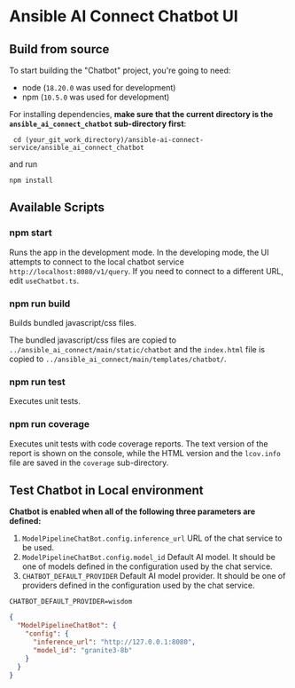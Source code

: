 # Ansible AI Connect Chatbot UI

## Build from source

To start building the "Chatbot" project, you're going to need:

- node (`18.20.0` was used for development)
- npm (`10.5.0` was used for development)

For installing dependencies, **make sure that the current directory
is the `ansible_ai_connect_chatbot` sub-directory first**:
```commandline
 cd (your_git_work_directory)/ansible-ai-connect-service/ansible_ai_connect_chatbot
```

and run

```commandline
npm install
```

## Available Scripts

### npm start

Runs the app in the development mode. In the developing mode,
the UI attempts to connect to the local chatbot service
`http://localhost:8080/v1/query`.  If you need to connect
to a different URL, edit `useChatbot.ts`.

### npm run build

Builds bundled javascript/css files.

The bundled javascript/css files are copied to
`../ansible_ai_connect/main/static/chatbot` and the
`index.html` file is copied to
`../ansible_ai_connect/main/templates/chatbot/`.

### npm run test

Executes unit tests.

### npm run coverage

Executes unit tests with code coverage reports.
The text version of the report is shown on the console,
while the HTML version and the `lcov.info` file are saved
in the `coverage` sub-directory.

## Test Chatbot in Local environment

**Chatbot is enabled when all of
the following three parameters are defined:**

1. `ModelPipelineChatBot.config.inference_url` URL of the chat service to be used.
2. `ModelPipelineChatBot.config.model_id` Default AI model. It should be
one of models defined in the configuration used by the chat service.
3. `CHATBOT_DEFAULT_PROVIDER` Default AI model provider. It should be
   one of providers defined in the configuration used by the chat service.

```commandline
CHATBOT_DEFAULT_PROVIDER=wisdom
```
```json
{
  "ModelPipelineChatBot": {
    "config": {
      "inference_url": "http://127.0.0.1:8080",
      "model_id": "granite3-8b"
    }
  }
}
```
